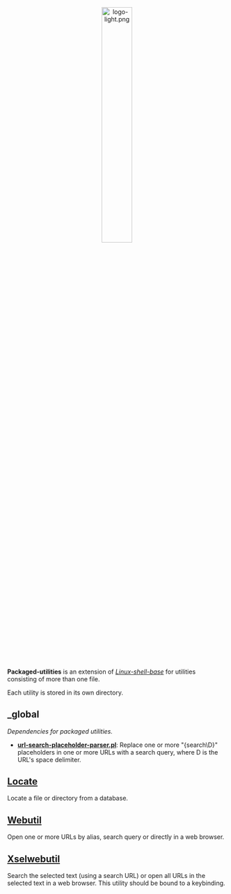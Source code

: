 
<div align='center'>
  <img src='https://raw.githubusercontent.com/linux-shell-base/linux-shell-base/images/logo-light.png' width='37.2%' alt='logo-light.png'>
</div>
<br>
<br>
<br>

**Packaged-utilities** is an extension of [*Linux-shell-base*][linux-shell-base] for utilities consisting of more than one file.

Each utility is stored in its own directory.

## _global

*Dependencies for packaged utilities.*

* [**url-search-placeholder-parser.pl**][url-search-placeholder-parser.pl]: Replace one or more "{search\D}" placeholders in one or more URLs with a search query, where D is the URL's space delimiter.

## [Locate](locate)

Locate a file or directory from a database.

## [Webutil](webutil)

Open one or more URLs by alias, search query or directly in a web browser.

## [Xselwebutil](xselwebutil)

Search the selected text (using a search URL) or open all URLs in the selected text in a web browser. This utility should be bound to a keybinding.



[linux-shell-base]: https://github.com/linux-shell-base/linux-shell-base

[url-search-placeholder-parser.pl]: https://github.com/linux-shell-base/packaged-utilities/blob/master/_global/url-search-placeholder-parser.pl
